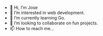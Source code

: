 - 👋 Hi, I’m Jose
- 👀 I’m interested in web development.
- 🌱 I’m currently learning Go.
- 💞️ I’m looking to collaborate on fun projects.
- 📫 How to reach me...

<!---
JMArevalo01/JMArevalo01 is a ✨ special ✨ repository because its `README.md` (this file) appears on your GitHub profile.
You can click the Preview link to take a look at your changes.
--->
